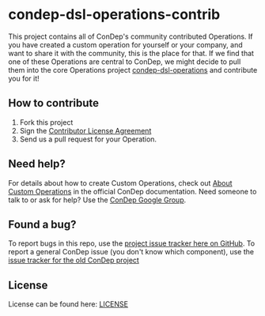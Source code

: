 condep-dsl-operations-contrib
=============================
This project contains all of ConDep's community contributed Operations. If you have created a custom operation for yourself or your company, and want to share it with the community, this is the place for that. If we find that one of these Operations are central to ConDep, we might decide to pull them into the core Operations project [condep-dsl-operations](https://github.com/condep-dsl-operations) and contribute you for it!

How to contribute
-----------------
1. Fork this project
2. Sign the [Contributor License Agreement](http://www.con-dep.net/contribute/)
3. Send us a pull request for your Operation.

Need help?
----------
For details about how to create Custom Operations, check out [About Custom Operations](http://www.condep.io/docs/3-0/custom-operations/) in the official ConDep documentation. Need someone to talk to or ask for help? Use the [ConDep Google Group](https://groups.google.com/forum/#!forum/con-dep).

Found a bug?
------------
To report bugs in this repo, use the [project issue tracker here on GitHub](~/issues). To report a general ConDep issue (you don't know which component), use the [issue tracker for the old ConDep project](https://github.com/condep/ConDep/issues)

License
-------
License can be found here: [LICENSE](LICENSE)
